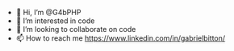 - 👋 Hi, I’m @G4bPHP
- 👀 I’m interested in code
- 💞️ I’m looking to collaborate on code
- 📫 How to reach me https://www.linkedin.com/in/gabrielbitton/
